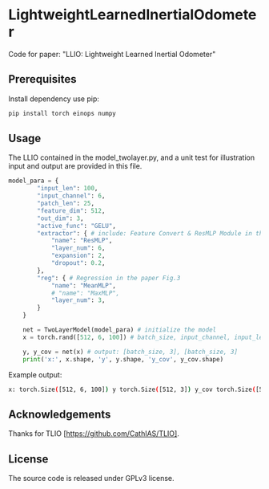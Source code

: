 # LightweightLearnedInertialOdometer
Code for paper: "LLIO: Lightweight Learned Inertial Odometer"

## Prerequisites

Install dependency use pip:
```bash
pip install torch einops numpy
```

## Usage
The LLIO contained in the model_twolayer.py, and a unit test for illustration input and output are provided in this file.
````python
model_para = {
        "input_len": 100,
        "input_channel": 6,
        "patch_len": 25,
        "feature_dim": 512,
        "out_dim": 3,
        "active_func": "GELU",
        "extractor": { # include: Feature Convert & ResMLP Module in the paper Fig. 3.
            "name": "ResMLP",
            "layer_num": 6,
            "expansion": 2,
            "dropout": 0.2,
        },
        "reg": { # Regression in the paper Fig.3
            "name": "MeanMLP",
            # "name": "MaxMLP",
            "layer_num": 3,
        }
    }

    net = TwoLayerModel(model_para) # initialize the model
    x = torch.rand([512, 6, 100]) # batch_size, input_channel, input_len,

    y, y_cov = net(x) # output: [batch_size, 3], [batch_size, 3]
    print('x:', x.shape, 'y', y.shape, 'y_cov', y_cov.shape)
````

Example output:
```bash
x: torch.Size([512, 6, 100]) y torch.Size([512, 3]) y_cov torch.Size([512, 3])
```

## Acknowledgements
Thanks for TLIO [https://github.com/CathIAS/TLIO].

## License
The source code is released under GPLv3 license.